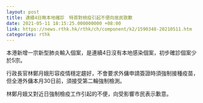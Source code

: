 ```yaml
---
layout: post
title: 連續4日無本地確診　特首對檢疫引起不便向居民致歉
date: 2021-05-11 18:15:25.000000000 +08:00
link: https://news.rthk.hk/rthk/ch/component/k2/1590348-20210511.htm
categories: rthk
---
```


本港新增一宗新型肺炎輸入個案，是連續4日沒有本地感染個案，初步確診個案少於5宗。

行政長官林鄭月娥形容疫情穩定趨好，不會要求外傭申請簽證時須強制接種疫苗，但全港外傭本月30日前，須接受第二輪強制檢測。

林鄭月娥又對近日強制檢疫工作引起的不便，向受影響市民表示歉意。
